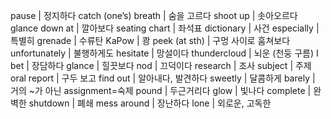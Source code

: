
pause			| 정지하다
catch (one’s) breath			| 숨을 고르다
shoot up			| 솟아오르다
glance down at			| 깔아보다
seating chart			| 좌석표
dictionary			| 사건
especially			| 특별히
grenade			| 수류탄
KaPow			| 쾅
peek (at sth)			| 구멍 사이로 훔쳐보다
unfortunately			| 불행하게도
hesitate			| 망설이다
thundercloud			| 뇌운 (천둥 구름)
I bet			| 장담하다
glance			| 힐끗보다
nod			| 끄덕이다
research			| 조사
subject			| 주제
oral report			| 구두 보고
find out			| 알아내다, 발견하다
sweetly			| 달콤하게
barely			| 거의 ~가 아닌
assignment=숙제
pound			| 두근거리다
glow			| 빛나다
complete			| 완벽한
shutdown			| 폐쇄
mess around			| 장난하다
lone			| 외로운, 고독한
